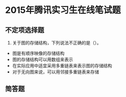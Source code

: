 # 2015年腾讯实习生在线笔试题
## 不定项选择题
1. 关于图的存储结构，下列说法不正确的是（）。
- 图是有顺序映像的存储结构
- 图的存储结构可以用数组来表示
- 在实际应用中适宜采用多重链表来表示图的存储结构
- 对于无向图来说，可以用邻接多重链表来存储
## 简答题
